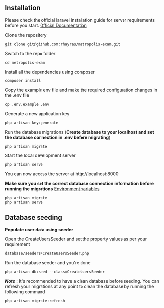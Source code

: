 ## Installation

Please check the official laravel installation guide for server requirements before you start. [Official Documentation](https://laravel.com/docs/8.x/installation)

Clone the repository

    git clone git@github.com:rhayras/metropolis-exam.git

Switch to the repo folder

    cd metropolis-exam

Install all the dependencies using composer

    composer install

Copy the example env file and make the required configuration changes in the .env file

    cp .env.example .env

Generate a new application key

    php artisan key:generate

Run the database migrations (**Create database to your localhost and set the database connection in .env before migrating**)

    php artisan migrate

Start the local development server

    php artisan serve

You can now access the server at http://localhost:8000

**Make sure you set the correct database connection information before running the migrations** [Environment variables](#environment-variables)

    php artisan migrate
    php artisan serve

## Database seeding

**Populate user data using seeder**

Open the CreateUsersSeeder and set the property values as per your requirement

    database/seeders/CreateUsersSeeder.php

Run the database seeder and you're done

    php artisan db:seed --class=CreateUsersSeeder

**_Note_** : It's recommended to have a clean database before seeding. You can refresh your migrations at any point to clean the database by running the following command

    php artisan migrate:refresh
